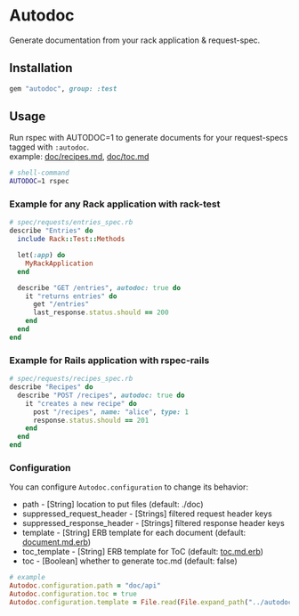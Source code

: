 # Autodoc
Generate documentation from your rack application & request-spec.

## Installation
```ruby
gem "autodoc", group: :test
```

## Usage
Run rspec with AUTODOC=1 to generate documents for your request-specs tagged with `:autodoc`.  
example: [doc/recipes.md](https://github.com/r7kamura/autodoc/blob/master/spec/dummy/doc/recipes.md), [doc/toc.md](https://github.com/r7kamura/autodoc/blob/master/spec/dummy/doc/toc.md)

```sh
# shell-command
AUTODOC=1 rspec
```

### Example for any Rack application with rack-test
```ruby
# spec/requests/entries_spec.rb
describe "Entries" do
  include Rack::Test::Methods

  let(:app) do
    MyRackApplication
  end

  describe "GET /entries", autodoc: true do
    it "returns entries" do
      get "/entries"
      last_response.status.should == 200
    end
  end
end
```

### Example for Rails application with rspec-rails
```ruby
# spec/requests/recipes_spec.rb
describe "Recipes" do
  describe "POST /recipes", autodoc: true do
    it "creates a new recipe" do
      post "/recipes", name: "alice", type: 1
      response.status.should == 201
    end
  end
end
```

### Configuration
You can configure `Autodoc.configuration` to change its behavior:

* path - [String] location to put files (default: ./doc)
* suppressed_request_header - [Strings] filtered request header keys
* suppressed_response_header - [Strings] filtered response header keys
* template - [String] ERB template for each document (default: [document.md.erb](https://github.com/r7kamura/autodoc/blob/master/lib/autodoc/templates/document.md.erb))
* toc_template - [String] ERB template for ToC (default: [toc.md.erb](https://github.com/r7kamura/autodoc/blob/master/lib/autodoc/templates/toc.md.erb))
* toc - [Boolean] whether to generate toc.md (default: false)

```ruby
# example
Autodoc.configuration.path = "doc/api"
Autodoc.configuration.toc = true
Autodoc.configuration.template = File.read(File.expand_path("../autodoc/templates/document.md.erb", __FILE__))
```
